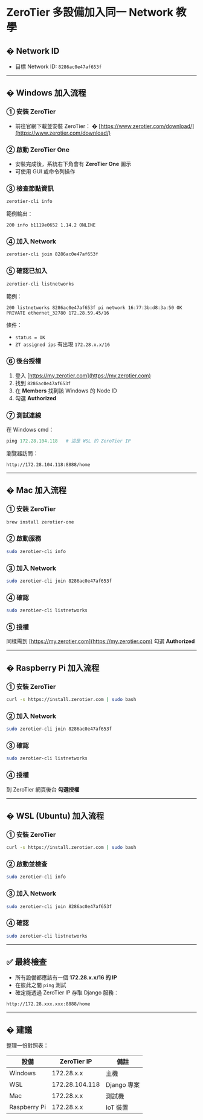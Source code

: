 # ZeroTier 多設備加入同一 Network 教學

## � Network ID

- 目標 Network ID: `8286ac0e47af653f`

---

## �️ Windows 加入流程

### ① 安裝 ZeroTier

- 前往官網下載並安裝 ZeroTier：
  � [https://www.zerotier.com/download/](https://www.zerotier.com/download/)

### ② 啟動 ZeroTier One

- 安裝完成後，系統右下角會有 **ZeroTier One** 圖示
- 可使用 GUI 或命令列操作

### ③ 檢查節點資訊

```powershell
zerotier-cli info
```

範例輸出：

```
200 info b1119e0652 1.14.2 ONLINE
```

### ④ 加入 Network

```powershell
zerotier-cli join 8286ac0e47af653f
```

### ⑤ 確認已加入

```powershell
zerotier-cli listnetworks
```

範例：

```
200 listnetworks 8286ac0e47af653f pi network 16:77:3b:d8:3a:50 OK PRIVATE ethernet_32780 172.28.59.45/16
```

條件：

- `status = OK`
- `ZT assigned ips` 有出現 `172.28.x.x/16`

### ⑥ 後台授權

1. 登入 [https://my.zerotier.com](https://my.zerotier.com)
2. 找到 `8286ac0e47af653f`
3. 在 **Members** 找到該 Windows 的 Node ID
4. 勾選 **Authorized**

### ⑦ 測試連線

在 Windows cmd：

```powershell
ping 172.28.104.118   # 這是 WSL 的 ZeroTier IP
```

瀏覽器訪問：

```
http://172.28.104.118:8888/home
```

---

## � Mac 加入流程

### ① 安裝 ZeroTier

```bash
brew install zerotier-one
```

### ② 啟動服務

```bash
sudo zerotier-cli info
```

### ③ 加入 Network

```bash
sudo zerotier-cli join 8286ac0e47af653f
```

### ④ 確認

```bash
sudo zerotier-cli listnetworks
```

### ⑤ 授權

同樣需到 [https://my.zerotier.com](https://my.zerotier.com) 勾選 **Authorized**

---

## � Raspberry Pi 加入流程

### ① 安裝 ZeroTier

```bash
curl -s https://install.zerotier.com | sudo bash
```

### ② 加入 Network

```bash
sudo zerotier-cli join 8286ac0e47af653f
```

### ③ 確認

```bash
sudo zerotier-cli listnetworks
```

### ④ 授權

到 ZeroTier 網頁後台 **勾選授權**

---

## � WSL (Ubuntu) 加入流程

### ① 安裝 ZeroTier

```bash
curl -s https://install.zerotier.com | sudo bash
```

### ② 啟動並檢查

```bash
sudo zerotier-cli info
```

### ③ 加入 Network

```bash
sudo zerotier-cli join 8286ac0e47af653f
```

### ④ 確認

```bash
sudo zerotier-cli listnetworks
```

---

## ✅ 最終檢查

- 所有設備都應該有一個 **172.28.x.x/16 的 IP**
- 在彼此之間 `ping` 測試
- 確定能透過 ZeroTier IP 存取 Django 服務：

```
http://172.28.xxx.xxx:8888/home
```

---

## � 建議

整理一份對照表：

| 設備         | ZeroTier IP    | 備註        |
| ------------ | -------------- | ----------- |
| Windows      | 172.28.x.x     | 主機        |
| WSL          | 172.28.104.118 | Django 專案 |
| Mac          | 172.28.x.x     | 測試機      |
| Raspberry Pi | 172.28.x.x     | IoT 裝置    |

